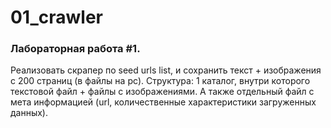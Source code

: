 # 01_crawler

### Лабораторная работа #1.
 Реализовать скрапер по seed urls list, и сохранить текст + изображения с 200 страниц (в файлы на pc). Структура: 1 каталог, внутри которого текстовой файл + файлы с изображениями. А также отдельный файл с мета информацией (url, количественные характеристики загруженных данных).
